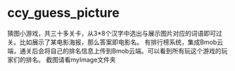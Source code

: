 # ccy_guess_picture
猜图小游戏，共三十多关卡，从3*8个汉字中选出与展示图片对应的词语即可过关。比如展示了某电影海报，那么答案即电影名。
有排行榜系统，集成Bmob云端，通关后会将自己的排名信息上传到Bmob云端。可以看到所有玩这个游戏的玩家们的排名。
截图请看myImage文件夹

